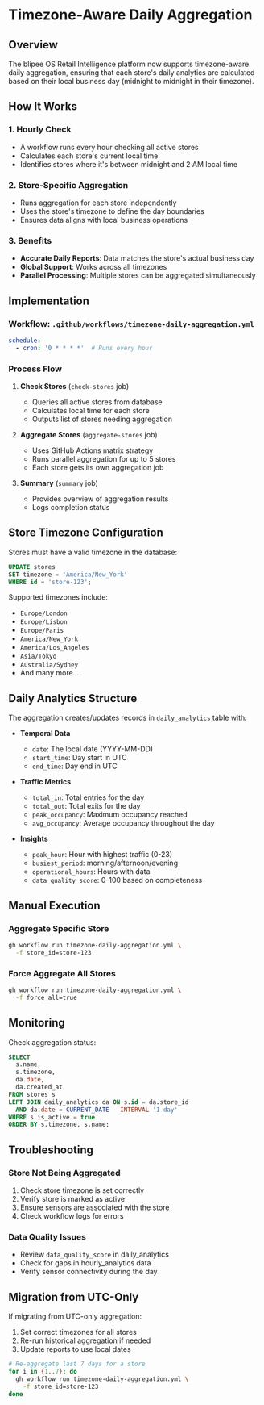 # Timezone-Aware Daily Aggregation

## Overview

The blipee OS Retail Intelligence platform now supports timezone-aware daily aggregation, ensuring that each store's daily analytics are calculated based on their local business day (midnight to midnight in their timezone).

## How It Works

### 1. Hourly Check
- A workflow runs every hour checking all active stores
- Calculates each store's current local time
- Identifies stores where it's between midnight and 2 AM local time

### 2. Store-Specific Aggregation
- Runs aggregation for each store independently
- Uses the store's timezone to define the day boundaries
- Ensures data aligns with local business operations

### 3. Benefits
- **Accurate Daily Reports**: Data matches the store's actual business day
- **Global Support**: Works across all timezones
- **Parallel Processing**: Multiple stores can be aggregated simultaneously

## Implementation

### Workflow: `.github/workflows/timezone-daily-aggregation.yml`

```yaml
schedule:
  - cron: '0 * * * *'  # Runs every hour
```

### Process Flow

1. **Check Stores** (`check-stores` job)
   - Queries all active stores from database
   - Calculates local time for each store
   - Outputs list of stores needing aggregation

2. **Aggregate Stores** (`aggregate-stores` job)
   - Uses GitHub Actions matrix strategy
   - Runs parallel aggregation for up to 5 stores
   - Each store gets its own aggregation job

3. **Summary** (`summary` job)
   - Provides overview of aggregation results
   - Logs completion status

## Store Timezone Configuration

Stores must have a valid timezone in the database:

```sql
UPDATE stores 
SET timezone = 'America/New_York' 
WHERE id = 'store-123';
```

Supported timezones include:
- `Europe/London`
- `Europe/Lisbon`
- `Europe/Paris`
- `America/New_York`
- `America/Los_Angeles`
- `Asia/Tokyo`
- `Australia/Sydney`
- And many more...

## Daily Analytics Structure

The aggregation creates/updates records in `daily_analytics` table with:

- **Temporal Data**
  - `date`: The local date (YYYY-MM-DD)
  - `start_time`: Day start in UTC
  - `end_time`: Day end in UTC

- **Traffic Metrics**
  - `total_in`: Total entries for the day
  - `total_out`: Total exits for the day
  - `peak_occupancy`: Maximum occupancy reached
  - `avg_occupancy`: Average occupancy throughout the day

- **Insights**
  - `peak_hour`: Hour with highest traffic (0-23)
  - `busiest_period`: morning/afternoon/evening
  - `operational_hours`: Hours with data
  - `data_quality_score`: 0-100 based on completeness

## Manual Execution

### Aggregate Specific Store
```bash
gh workflow run timezone-daily-aggregation.yml \
  -f store_id=store-123
```

### Force Aggregate All Stores
```bash
gh workflow run timezone-daily-aggregation.yml \
  -f force_all=true
```

## Monitoring

Check aggregation status:
```sql
SELECT 
  s.name,
  s.timezone,
  da.date,
  da.created_at
FROM stores s
LEFT JOIN daily_analytics da ON s.id = da.store_id
  AND da.date = CURRENT_DATE - INTERVAL '1 day'
WHERE s.is_active = true
ORDER BY s.timezone, s.name;
```

## Troubleshooting

### Store Not Being Aggregated
1. Check store timezone is set correctly
2. Verify store is marked as active
3. Ensure sensors are associated with the store
4. Check workflow logs for errors

### Data Quality Issues
- Review `data_quality_score` in daily_analytics
- Check for gaps in hourly_analytics data
- Verify sensor connectivity during the day

## Migration from UTC-Only

If migrating from UTC-only aggregation:

1. Set correct timezones for all stores
2. Re-run historical aggregation if needed
3. Update reports to use local dates

```bash
# Re-aggregate last 7 days for a store
for i in {1..7}; do
  gh workflow run timezone-daily-aggregation.yml \
    -f store_id=store-123
done
```